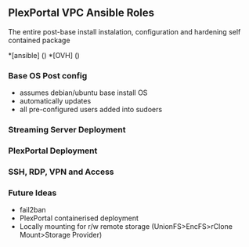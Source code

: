 ## PlexPortal VPC Ansible Roles

The entire post-base install instalation, configuration and hardening self contained package

*[ansible] ()
*[OVH] ()

### Base OS Post config
* assumes debian/ubuntu base install OS
* automatically updates 
* all pre-configured users added into sudoers


### Streaming Server Deployment

### PlexPortal Deployment

### SSH, RDP, VPN and Access

### Future Ideas

* fail2ban
* PlexPortal containerised deployment
* Locally mounting for r/w remote storage (UnionFS>EncFS>rClone Mount>Storage Provider) 